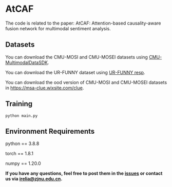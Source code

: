 # AtCAF

The code is related to the paper: AtCAF: Attention-based causality-aware fusion network for multimodal sentiment analysis.

## Datasets

You can download the CMU-MOSI and CMU-MOSEI datasets using [CMU-MultimodalDataSDK](https://github.com/Jie-Xie/CMU-MultimodalDataSDK).

You can download the UR-FUNNY dataset using [UR-FUNNY resp](https://github.com/ROC-HCI/UR-FUNNY).

You can download the ood version of  CMU-MOSI and CMU-MOSEI datasets in https://msa-clue.wixsite.com/clue.

## Training

```
python main.py
```

## Environment Requirements

python == 3.8.8

torch == 1.8.1

numpy == 1.20.0

**If you have any questions, feel free to post them in the [issues](https://github.com/TheShy-Dream/AtCAF/issues) or contact us via [irelia@zjnu.edu.cn](mailto:irelia@zjnu.edu.cn).**